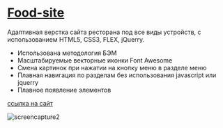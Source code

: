 # [Food-site](https://aleksryz.github.io/Food-site/)
Адаптивная верстка сайта ресторана под все виды устройств, с использованием HTML5, CSS3, FLEX, jQuerry. 
- Использована методология БЭМ
- Масштабируемые векторные иконки Font Awesome
- Смена картинок при нажатии на кнопку меню в разделе меню
- Плавная навигация по разделам без использования javascript или jquerry
- Плавное появление элементов

[ссылка на сайт](https://aleksryz.github.io/Food-site/)

![screencapture2](https://user-images.githubusercontent.com/89943908/196041063-87a73ee3-cea7-4e48-ae90-5dc07737b8b3.jpg)
